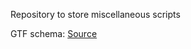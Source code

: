 Repository to store miscellaneous scripts

GTF schema: [Source](https://www.ensembl.org/info/website/upload/gff.html)
